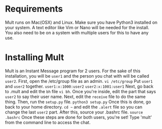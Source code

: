 # Requirements
Mult runs on Mac(OSX) and Linux. Make sure you have Python3 installed
on your system. A text editor like Vim or Nano will be needed for the install.
You also need to be on a system with multiple users for this to have any
use.

# Installing Mult
Mult is an Instant Message program for 2 users. For the sake of this
installation, you will be `user1` and the person you chat with will 
be called `user2`. First, open the /etc/group file as an admin. `vi
/etc/group` Put `user1` and `user2` together. `user1:x:1000:user2` `user2:x:1001:user1`
Next, go back to .mult and edit the `bh` file `vi bh`. Once you're 
inside, edit the part that says `user2` to say their user name. 
Next, edit the `receive` file to do the same thing. Then, run the `setup.py`
file. `python3 setup.py` Once this is done, go back to your home
directory. `cd ~` and edit the `.alert` file so you can change the
last `user2` part. After this, source your .bashrc file. `source
.bashrc` Once these steps are done for both users, you're set! Type
'mult' from the command line to access the chat.
